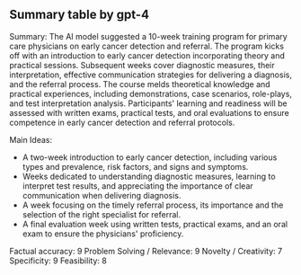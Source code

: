 ## Summary table by gpt-4
Summary: 
The AI model suggested a 10-week training program for primary care physicians on early cancer detection and referral. The program kicks off with an introduction to early cancer detection incorporating theory and practical sessions. Subsequent weeks cover diagnostic measures, their interpretation, effective communication strategies for delivering a diagnosis, and the referral process. The course melds theoretical knowledge and practical experiences, including demonstrations, case scenarios, role-plays, and test interpretation analysis. Participants' learning and readiness will be assessed with written exams, practical tests, and oral evaluations to ensure competence in early cancer detection and referral protocols.

Main Ideas: 
- A two-week introduction to early cancer detection, including various types and prevalence, risk factors, and signs and symptoms.
- Weeks dedicated to understanding diagnostic measures, learning to interpret test results, and appreciating the importance of clear communication when delivering diagnosis.
- A week focusing on the timely referral process, its importance and the selection of the right specialist for referral.
- A final evaluation week using written tests, practical exams, and an oral exam to ensure the physicians' proficiency.

Factual accuracy: 9
Problem Solving / Relevance: 9
Novelty / Creativity: 7
Specificity: 9
Feasibility: 8
